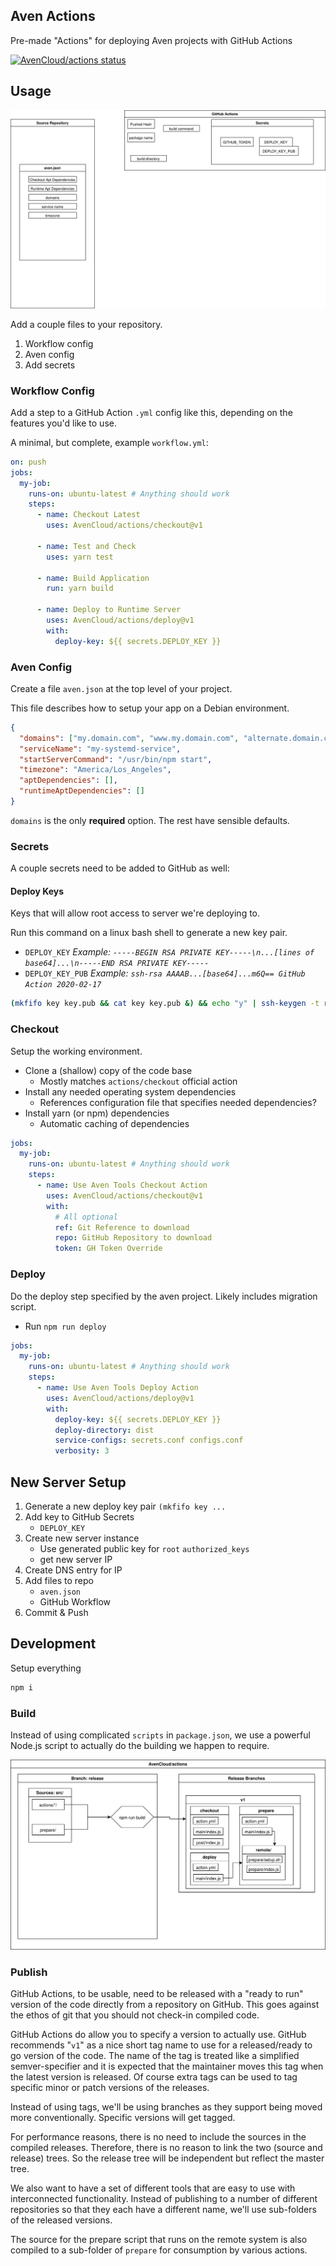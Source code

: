 ## Aven Actions

Pre-made "Actions" for deploying Aven projects with GitHub Actions

[![AvenCloud/actions status](https://github.com/AvenCloud/actions/workflows/Main/badge.svg?branch=master)](https://github.com/AvenCloud/actions/actions?query=branch%3Amaster)

## Usage

![Usage Map](Usage.svg)

Add a couple files to your repository.

1. Workflow config
2. Aven config
3. Add secrets

### Workflow Config

Add a step to a GitHub Action `.yml` config like this, depending on the features you'd like to use.

A minimal, but complete, example `workflow.yml`:

```yml
on: push
jobs:
  my-job:
    runs-on: ubuntu-latest # Anything should work
    steps:
      - name: Checkout Latest
        uses: AvenCloud/actions/checkout@v1

      - name: Test and Check
        uses: yarn test

      - name: Build Application
        run: yarn build

      - name: Deploy to Runtime Server
        uses: AvenCloud/actions/deploy@v1
        with:
          deploy-key: ${{ secrets.DEPLOY_KEY }}
```

### Aven Config

Create a file `aven.json` at the top level of your project.

This file describes how to setup your app on a Debian environment.

```json
{
  "domains": ["my.domain.com", "www.my.domain.com", "alternate.domain.com"],
  "serviceName": "my-systemd-service",
  "startServerCommand": "/usr/bin/npm start",
  "timezone": "America/Los_Angeles",
  "aptDependencies": [],
  "runtimeAptDependencies": []
}
```

`domains` is the only **required** option.
The rest have sensible defaults.

### Secrets

A couple secrets need to be added to GitHub as well:

#### Deploy Keys

Keys that will allow root access to server we're deploying to.

Run this command on a linux bash shell to generate a new key pair.

- `DEPLOY_KEY` _Example: `-----BEGIN RSA PRIVATE KEY-----\n...[lines of base64]...\n-----END RSA PRIVATE KEY-----`_
- `DEPLOY_KEY_PUB` _Example: `ssh-rsa AAAAB...[base64]...m6Q== GitHub Action 2020-02-17`_

<!-- cSpell:ignore mkfifo -->

```bash
(mkfifo key key.pub && cat key key.pub &) && echo "y" | ssh-keygen -t rsa -b 4096 -C "GitHub Action $(date +%Y-%m-%d)" -N '' -q -f key ; rm key key.pub
```

### Checkout

Setup the working environment.

- Clone a (shallow) copy of the code base
  - Mostly matches `actions/checkout` official action
- Install any needed operating system dependencies
  - References configuration file that specifies needed dependencies?
- Install yarn (or npm) dependencies
  - Automatic caching of dependencies

```yml
jobs:
  my-job:
    runs-on: ubuntu-latest # Anything should work
    steps:
      - name: Use Aven Tools Checkout Action
        uses: AvenCloud/actions/checkout@v1
        with:
          # All optional
          ref: Git Reference to download
          repo: GitHub Repository to download
          token: GH Token Override
```

### Deploy

Do the deploy step specified by the aven project.
Likely includes migration script.

- Run `npm run deploy`

```yml
jobs:
  my-job:
    runs-on: ubuntu-latest # Anything should work
    steps:
      - name: Use Aven Tools Deploy Action
        uses: AvenCloud/actions/deploy@v1
        with:
          deploy-key: ${{ secrets.DEPLOY_KEY }}
          deploy-directory: dist
          service-configs: secrets.conf configs.conf
          verbosity: 3
```

## New Server Setup

1. Generate a new deploy key pair `(mkfifo key ...`
2. Add key to GitHub Secrets
   - `DEPLOY_KEY`
3. Create new server instance
   - Use generated public key for `root` `authorized_keys`
   - get new server IP
4. Create DNS entry for IP
5. Add files to repo
   - `aven.json`
   - GitHub Workflow
6. Commit & Push

## Development

Setup everything

```bash
npm i
```

### Build

Instead of using complicated `scripts` in `package.json`, we use a powerful Node.js script to actually do the building we happen to require.

![Build Map](Export.svg)

### Publish

GitHub Actions, to be usable, need to be released with a "ready to run" version of the code directly from a repository on GitHub.
This goes against the ethos of git that you should not check-in compiled code.

GitHub Actions do allow you to specify a version to actually use.
GitHub recommends "`v1`" as a nice short tag name to use for a released/ready to go version of the code.
The name of the tag is treated like a simplified semver-specifier and it is expected that the maintainer moves this tag when the latest version is released.
Of course extra tags can be used to tag specific minor or patch versions of the releases.

Instead of using tags, we'll be using branches as they support being moved more conventionally.
Specific versions will get tagged.

For performance reasons, there is no need to include the sources in the compiled releases.
Therefore, there is no reason to link the two (source and release) trees.
So the release tree will be independent but reflect the master tree.

We also want to have a set of different tools that are easy to use with interconnected functionality.
Instead of publishing to a number of different repositories so that they each have a different name, we'll use sub-folders of the released versions.

The source for the prepare script that runs on the remote system is also compiled to a sub-folder of `prepare` for consumption by various actions.
